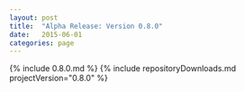 ```yaml
---
layout: post
title:  "Alpha Release: Version 0.8.0"
date:   2015-06-01
categories: page
---
```

{% include 0.8.0.md %} 
{% include repositoryDownloads.md projectVersion="0.8.0" %}